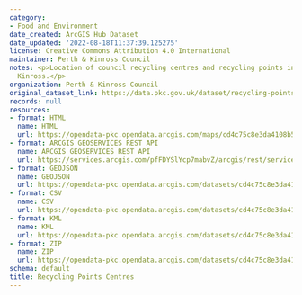 ```yaml
---
category:
- Food and Environment
date_created: ArcGIS Hub Dataset
date_updated: '2022-08-18T11:37:39.125275'
license: Creative Commons Attribution 4.0 International
maintainer: Perth & Kinross Council
notes: <p>Location of council recycling centres and recycling points in Perth and
  Kinross.</p>
organization: Perth & Kinross Council
original_dataset_link: https://data.pkc.gov.uk/dataset/recycling-points-centres
records: null
resources:
- format: HTML
  name: HTML
  url: https://opendata-pkc.opendata.arcgis.com/maps/cd4c75c8e3da4108b55c6f64310cd4fd_0
- format: ARCGIS GEOSERVICES REST API
  name: ARCGIS GEOSERVICES REST API
  url: https://services.arcgis.com/pfFDYSlYcp7mabvZ/arcgis/rest/services/Recycling_Points_Centres/FeatureServer/0
- format: GEOJSON
  name: GEOJSON
  url: https://opendata-pkc.opendata.arcgis.com/datasets/cd4c75c8e3da4108b55c6f64310cd4fd_0.geojson?outSR=%7B%22latestWkid%22%3A27700%2C%22wkid%22%3A27700%7D
- format: CSV
  name: CSV
  url: https://opendata-pkc.opendata.arcgis.com/datasets/cd4c75c8e3da4108b55c6f64310cd4fd_0.csv?outSR=%7B%22latestWkid%22%3A27700%2C%22wkid%22%3A27700%7D
- format: KML
  name: KML
  url: https://opendata-pkc.opendata.arcgis.com/datasets/cd4c75c8e3da4108b55c6f64310cd4fd_0.kml?outSR=%7B%22latestWkid%22%3A27700%2C%22wkid%22%3A27700%7D
- format: ZIP
  name: ZIP
  url: https://opendata-pkc.opendata.arcgis.com/datasets/cd4c75c8e3da4108b55c6f64310cd4fd_0.zip?outSR=%7B%22latestWkid%22%3A27700%2C%22wkid%22%3A27700%7D
schema: default
title: Recycling Points Centres
---
```

